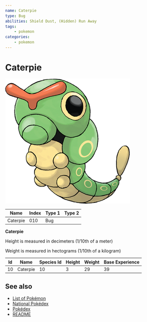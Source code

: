 ```yaml
---
name: Caterpie
type: Bug
abilities: Shield Dust, (Hidden) Run Away
tags:
    - pokemon
categories:
    - pokemon
---
```


# Caterpie


![Caterpie](images/010.png)

| **Name** | **Index** | **Type 1** | **Type 2** |
|----|----|----|----|
| Caterpie | 010 | Bug  |  |

**Caterpie** 


Height is measured in decimeters (1/10th of a meter)

Weight is measured in hectograms (1/10th of a kilogram)

| **Id** | **Name** | **Species Id** | **Height** | **Weight** | **Base Experience** |
|--------|----------|----------------|------------|------------|---------------------|
| 10 | Caterpie | 10 | 3 | 29 | 39 |


## See also

- [List of Pokémon](../pokemon.md)
- [National Pokédex](../national_pokedex.md)
- [Pokédex](../pokedex.md)
- [README](../README.md)
